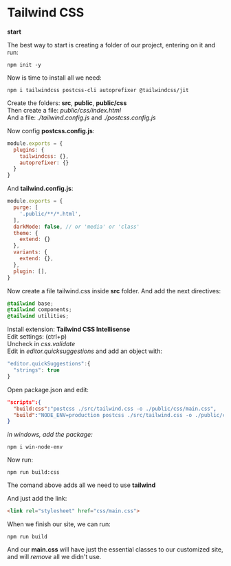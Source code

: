 # Tailwind CSS

__start__ <br/>

The best way to start is creating a folder of our project, entering on it and run: <br/>

```terminal
npm init -y
```

Now is time to install all we need: <br/>

```terminal
npm i tailwindcss postcss-cli autoprefixer @tailwindcss/jit
```

Create the folders: __src__, __public__, __public/css__ <br/>
Then create a file: _public/css/index.html_ <br/>
And a file: _./tailwind.config.js_ and _./postcss.config.js_ <br/>

Now config __postcss.config.js__: <br/>

```javascript
module.exports = {
  plugins: {
    tailwindcss: {},
    autoprefixer: {}
  }
}
```

And __tailwind.config.js__: <br/>

```javascript
module.exports = {
  purge: [
    '.public/**/*.html',
  ],
  darkMode: false, // or 'media' or 'class'
  theme: {
    extend: {}
  },
  variants: {
    extend: {},
  },
  plugin: [],
}
```

Now create a file tailwind.css inside __src__ folder. And add the next directives: <br/>

```css
@tailwind base;
@tailwind components;
@tailwind utilities;
```

Install extension: __Tailwind CSS Intellisense__ <br/>
Edit settings: (ctrl+p) <br/>
Uncheck in _css.validate_ <br/>
Edit in _editor.quicksuggestions_ and add an object with: <br/>

```javascript
"editor.quickSuggestions":{
  "strings": true
}
```

Open package.json and edit: <br/>

```json
"scripts":{
  "build:css":"postcss ./src/tailwind.css -o ./public/css/main.css",
  "build":"NODE_ENV=production postcss ./src/tailwind.css -o ./public/css/main.css"
}
```

_in windows, add the package:_ <br/>

```terminal
npm i win-node-env
```

Now run: <br/>

```terminal
npm run build:css
```

The comand above adds all we need to use __tailwind__ <br/>

And just add the link: <br/>

```html
<link rel="stylesheet" href="css/main.css">
```

When we finish our site, we can run: <br/>

```terminal
npm run build
```

And our __main.css__ will have just the essential classes to our customized site, and will _remove_ all we didn't use. <br/>


